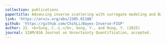 ```yaml
---
collection: publications
papertitle: Advancing inverse scattering with surrogate modeling and Bayesian inference for functional inputs
link: 'https://arxiv.org/abs/2305.01188'
github: 'https://github.com/ChihLi/Bayes-Inverse-FIGP'
author: 22. <b>Sung, C.-L.</b>, Song, Y., and Hung, Y. (2025)
journal: SIAM/ASA Journal on Uncertainty Quantification, accepted.
---
```

